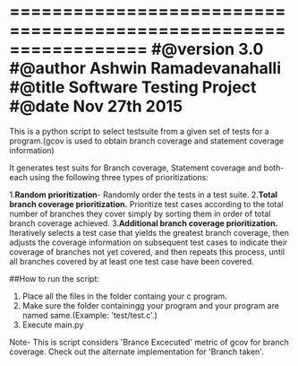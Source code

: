 =================================================================
	#@version  3.0
	#@author   Ashwin Ramadevanahalli
	#@title    Software Testing Project
	#@date	   Nov 27th 2015
=================================================================

This is a python script to select testsuite from a given set of tests for a program.(gcov is used to obtain branch coverage and statement coverage information)

It generates test suits for Branch coverage, Statement coverage and both-each using the following three types of prioritizations:

1.**Random prioritization**- Randomly order the tests in a test suite.
2.**Total branch coverage prioritization.** Prioritize test cases according to the total number of branches they cover simply by sorting them in order of total branch coverage achieved.
3.**Additional branch coverage prioritization.** Iteratively selects a test case that yields the greatest branch coverage, then adjusts the coverage information on subsequent test cases to indicate their coverage of branches not yet covered, and then repeats this process, until all branches covered by at least one test case have been covered.  

##How to run the script:
1. Place all the files in the folder containg your c program.
2. Make sure the folder containingg your program and your program are named same.(Example: 'test/test.c'.)
3. Execute main.py


Note- This is script considers 'Brance Excecuted' metric of gcov for branch coverage. Check out the alternate implementation for 'Branch taken'. 